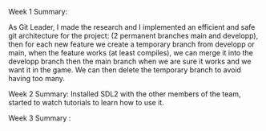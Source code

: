 Week 1 Summary: 

As Git Leader, I made the research and I implemented an efficient and safe git architecture for the project: (2 permanent branches main and developp), then for each new feature we create a temporary branch from developp or main, when the feature works (at least compiles), we can merge it into the developp branch then the main branch when we are sure it works and we want it in the game. We can then delete the temporary branch to avoid having too many.


Week 2 Summary: Installed SDL2 with the other members of the team, started to watch tutorials to learn how to use it.

Week 3 Summary :   
